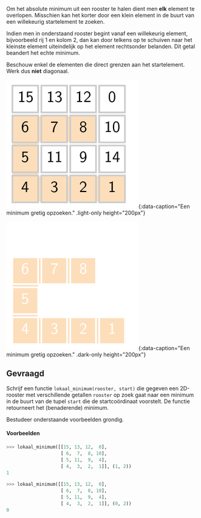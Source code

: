 Om het absolute minimum uit een rooster te halen dient men **elk** element te overlopen. Misschien kan het korter door een klein element in de buurt van een willekeurig startelement te zoeken.

Indien men in onderstaand rooster begint vanaf een willekeurig element, bijvoorbeeld rij 1 en kolom 2, dan kan door telkens op te schuiven naar het kleinste element uiteindelijk op het element rechtsonder belanden. Dit getal beandert het echte minimum.

Beschouw enkel de elementen die direct grenzen aan het startelement. Werk dus **niet** diagonaal.

![Een minimum gretig opzoeken.](media/image.png "Een minimum gretig opzoeken."){:data-caption="Een minimum gretig opzoeken." .light-only height="200px"}

![Een minimum gretig opzoeken.](media/image_dark.png "Een minimum gretig opzoeken."){:data-caption="Een minimum gretig opzoeken." .dark-only height="200px"}


## Gevraagd
Schrijf een functie `lokaal_minimum(rooster, start)` die gegeven een 2D-rooster met verschillende getallen `rooster` op zoek gaat naar een minimum in de buurt van de tupel `start` die de startcoördinaat voorstelt. De functie retourneert het (benaderende) minimum.

Bestudeer onderstaande voorbeelden grondig.

#### Voorbeelden

```python
>>> lokaal_minimum([[15, 13, 12,  0],
                    [ 6,  7,  8, 10],
                    [ 5, 11,  9,  4],
                    [ 4,  3,  2,  1]], (1, 2))
1
```


```python
>>> lokaal_minimum([[15, 13, 12,  0],
                    [ 6,  7,  8, 10],
                    [ 5, 11,  9,  4],
                    [ 4,  3,  2,  1]], (0, 2))
0
```
